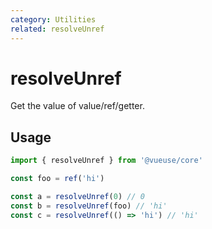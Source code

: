 ```yaml
---
category: Utilities
related: resolveUnref
---
```


# resolveUnref

Get the value of value/ref/getter.

## Usage

```ts
import { resolveUnref } from '@vueuse/core'

const foo = ref('hi')

const a = resolveUnref(0) // 0
const b = resolveUnref(foo) // 'hi'
const c = resolveUnref(() => 'hi') // 'hi'
```
